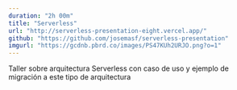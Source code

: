 ```yaml
---
duration: "2h 00m"
title: "Serverless"
url: "http://serverless-presentation-eight.vercel.app/"
github: "https://github.com/josemasf/serverless-presentation"
imgurl: "https://gcdnb.pbrd.co/images/PS47KUh2URJO.png?o=1"
---
```


Taller sobre arquitectura Serverless con caso de uso y ejemplo de migración a este tipo de arquitectura
